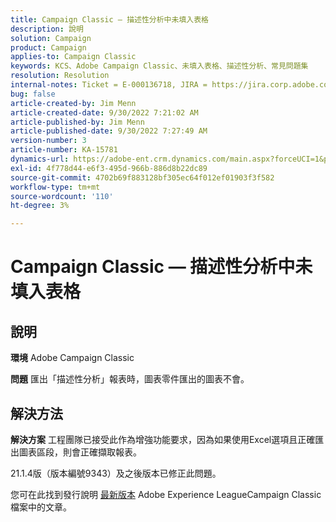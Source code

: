 ```yaml
---
title: Campaign Classic — 描述性分析中未填入表格
description: 說明
solution: Campaign
product: Campaign
applies-to: Campaign Classic
keywords: KCS、Adobe Campaign Classic、未填入表格、描述性分析、常見問題集
resolution: Resolution
internal-notes: Ticket = E-000136718, JIRA = https://jira.corp.adobe.com/browse/NEO-24963
bug: false
article-created-by: Jim Menn
article-created-date: 9/30/2022 7:21:02 AM
article-published-by: Jim Menn
article-published-date: 9/30/2022 7:27:49 AM
version-number: 3
article-number: KA-15781
dynamics-url: https://adobe-ent.crm.dynamics.com/main.aspx?forceUCI=1&pagetype=entityrecord&etn=knowledgearticle&id=7872c36a-9040-ed11-9db1-0022480866ad
exl-id: 4f778d44-e6f3-495d-966b-886d8b22dc89
source-git-commit: 4702b69f883128bf305ec64f012ef01903f3f582
workflow-type: tm+mt
source-wordcount: '110'
ht-degree: 3%

---
```


# Campaign Classic — 描述性分析中未填入表格

## 說明


<b>環境</b>
Adobe Campaign Classic

<b>問題</b>
匯出「描述性分析」報表時，圖表零件匯出的圖表不會。


## 解決方法


<b>解決方案</b>
工程團隊已接受此作為增強功能要求，因為如果使用Excel選項且正確匯出圖表區段，則會正確擷取報表。

21.1.4版（版本編號9343）及之後版本已修正此問題。

您可在此找到發行說明 [最新版本](https://experienceleague.adobe.com/docs/campaign-classic/using/release-notes/latest-release.html?lang=zh-Hant) Adobe Experience LeagueCampaign Classic檔案中的文章。
